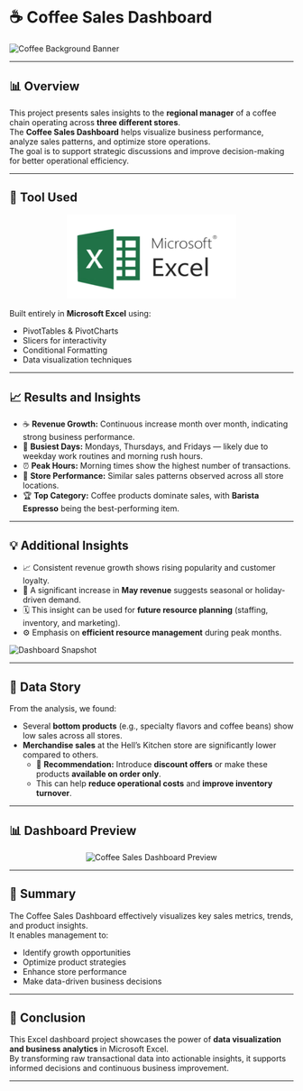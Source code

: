 # ☕ Coffee Sales Dashboard

![Coffee Background Banner]("C:\Users\barkh\Downloads\coffee_beans.jpg")

---

## 📊 Overview
This project presents sales insights to the **regional manager** of a coffee chain operating across **three different stores**.  
The **Coffee Sales Dashboard** helps visualize business performance, analyze sales patterns, and optimize store operations.  
The goal is to support strategic discussions and improve decision-making for better operational efficiency.

---

## 🧰 Tool Used
<p align="center">
  <img src="./microsoft-excel.png" width="300" height="150" alt="Microsoft Excel Logo"/>
</p>

Built entirely in **Microsoft Excel** using:
- PivotTables & PivotCharts  
- Slicers for interactivity  
- Conditional Formatting  
- Data visualization techniques  

---

## 📈 Results and Insights

- ☕ **Revenue Growth:** Continuous increase month over month, indicating strong business performance.  
- 📅 **Busiest Days:** Mondays, Thursdays, and Fridays — likely due to weekday work routines and morning rush hours.  
- ⏰ **Peak Hours:** Morning times show the highest number of transactions.  
- 🏬 **Store Performance:** Similar sales patterns observed across all store locations.  
- 🏆 **Top Category:** Coffee products dominate sales, with **Barista Espresso** being the best-performing item.

---

## 💡 Additional Insights

- 📈 Consistent revenue growth shows rising popularity and customer loyalty.  
- 🌸 A significant increase in **May revenue** suggests seasonal or holiday-driven demand.  
- 🗓️ This insight can be used for **future resource planning** (staffing, inventory, and marketing).  
- ⚙️ Emphasis on **efficient resource management** during peak months.

![Dashboard Snapshot](https://github.com/user-attachments/assets/16df1cba-d0fe-4dba-a1a9-e1e330c58dbf)

---

## 🧠 Data Story

From the analysis, we found:
- Several **bottom products** (e.g., specialty flavors and coffee beans) show low sales across all stores.  
- **Merchandise sales** at the Hell’s Kitchen store are significantly lower compared to others.  
  - 🎯 **Recommendation:** Introduce **discount offers** or make these products **available on order only**.  
  - This can help **reduce operational costs** and **improve inventory turnover**.

---

## 📊 Dashboard Preview
<p align="center">
  <img src="./Dashboard.png" width="1000" height="500" alt="Coffee Sales Dashboard Preview"/>
</p>

---

## 🧾 Summary
The Coffee Sales Dashboard effectively visualizes key sales metrics, trends, and product insights.  
It enables management to:
- Identify growth opportunities  
- Optimize product strategies  
- Enhance store performance  
- Make data-driven business decisions  

---

## 🏁 Conclusion
This Excel dashboard project showcases the power of **data visualization and business analytics** in Microsoft Excel.  
By transforming raw transactional data into actionable insights, it supports informed decisions and continuous business improvement.

---
